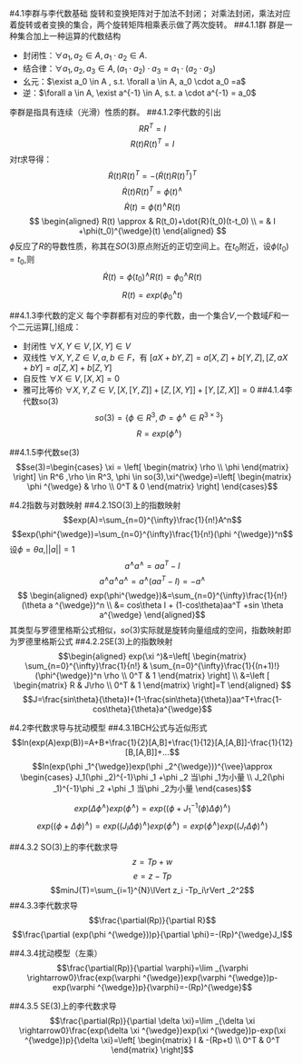 #4.1李群与李代数基础
旋转和变换矩阵对于加法不封闭；
对乘法封闭，乘法对应着旋转或者变换的集合，两个旋转矩阵相乘表示做了两次旋转。
##4.1.1群
群是一种集合加上一种运算的代数结构
- 封闭性：$\forall a_1,a_2\in A,a_1\cdot a_2 \in A.$
- 结合律：$\forall a_1,a_2,a_3\in A,(a_1\cdot a_2)\cdot a_3 = a_1\cdot (a_2\cdot a_3)$
- 幺元：$\exist a_0 \in A , s.t. \forall a \in A, a_0 \cdot a_0 =a$
- 逆：$\forall a \in A, \exist a^{-1} \in A, s.t.  a \cdot a^{-1} = a_0$

李群是指具有连续（光滑）性质的群。
##4.1.2李代数的引出
$$RR^T =I$$
$$R(t)R(t)^T=I$$
对$t$求导得：
$$\dot{R}(t)R(t)^T=-(\dot{R}(t)R(t)^T)^T$$
$$\dot{R}(t)R(t)^T=\phi (t)^{\wedge}$$
$$\dot{R}(t)=\phi(t)^{\wedge}R(t)$$
$$
\begin{aligned}
R(t)  \approx &  R(t_0)+\dot{R}(t_0)(t-t_0) \\
            = & I +\phi(t_0)^{\wedge}(t)
\end{aligned}
$$
$\phi$反应了$R$的导数性质，称其在$SO(3)$原点附近的正切空间上。在$t_0$附近，设$\phi(t_0)=t_0$,则
$$\dot{R}(t)=\phi(t_0)^{\wedge}R(t)=\phi_0^{\wedge}R(t)$$
$$R(t)=exp(\phi_0^{\wedge}t)$$

##4.1.3李代数的定义
每个李群都有对应的李代数，由一个集合$V$,一个数域$F$和一个二元运算$[,]$组成：
- 封闭性 $\forall X,Y \in V,  [X,Y]\in V$
- 双线性 $\forall X,Y,Z \in V,a,b \in F$，有
$[aX+bY,Z]=a[X,Z]+b[Y,Z],[Z,aX+bY]=a[Z,X]+b[Z,Y]$
- 自反性 $\forall X \in V, [X,X]=0$
- 雅可比等价 $\forall X,Y,Z \in V, [X,[Y,Z]]+[Z,[X,Y]]+[Y,[Z,X]]=0$
##4.1.4李代数so(3)
$$so(3)=\{\phi \in R^3,\Phi = \phi ^{\wedge}\in R^{3\times 3}\}$$
$$R=exp(\phi ^{\wedge})$$

##4.1.5李代数se(3)
$$se(3)=\begin{cases}
\xi = \left[ 
      \begin{matrix}
      \rho \\
      \phi
      \end{matrix}
      \right] \in R^6 ,\rho \in R^3, \phi \in so(3),\xi^{\wedge}=\left[
          \begin{matrix}
          \phi ^{\wedge} & \rho \\
          0^T & 0
          \end{matrix}
      \right]
\end{cases}$$

#4.2指数与对数映射
##4.2.1SO(3)上的指数映射
$$exp(A)=\sum_{n=0}^{\infty}\frac{1}{n!}A^n$$
$$exp(\phi^{\wedge})=\sum_{n=0}^{\infty}\frac{1}{n!}(\phi ^{\wedge})^n$$
设$\phi=\theta a$,$||a||=1$
$$a^{\wedge}a^{\wedge}=aa^T-I$$
$$a^{\wedge}a^{\wedge}a^{\wedge}=a^{\wedge}(aa^T-I)=-a^{\wedge}$$
$$
\begin{aligned}
exp(\phi^{\wedge})&=\sum_{n=0}^{\infty}\frac{1}{n!}(\theta a ^{\wedge})^n \\
&= cos\theta I + (1-cos\theta)aa^T +sin \theta a^{\wedge}
\end{aligned}$$
其类型与罗德里格斯公式相似，$so(3)$实际就是旋转向量组成的空间，指数映射即为罗德里格斯公式
##4.2.2SE(3)上的指数映射
$$\begin{aligned}
exp(\xi ^)&=\left[
    \begin{matrix}
    \sum_{n=0}^{\infty}\frac{1}{n!} & \sum_{n=0}^{\infty}\frac{1}{(n+1)!}(\phi^{\wedge})^n \rho \\
    0^T & 1
    \end{matrix}
    \right] \\
    &=\left [
        \begin{matrix}
R & J\rho \\
0^T & 1
        \end{matrix}
    \right]=T
    \end{aligned}
$$
$$J=\frac{sin\theta}{\theta}I+(1-\frac{sin\theta}{\theta})aa^T+\frac{1-cos\theta}{\theta}a^{\wedge}$$

#4.2李代数求导与扰动模型
##4.3.1BCH公式与近似形式
$$ln(exp(A)exp(B))=A+B+\frac{1}{2}[A,B]+\frac{1}{12}[A,[A,B]]-\frac{1}{12}[B,[A,B]]+...$$
$$ln(exp(\phi _1^{\wedge})exp(\phi _2^{\wedge}))^{\vee}\approx \begin{cases}
J_1(\phi _2)^{-1}\phi _1 +\phi _2  当\phi _1为小量 \\
J_2(\phi _1)^{-1}\phi _2 +\phi _1  当\phi _2为小量
\end{cases}$$

$$exp(\Delta \phi ^{\wedge})exp(\phi ^ {\wedge})=exp((\phi+J_1^{-1}(\phi)\Delta \phi)^{\wedge})$$
$$exp((\phi+\Delta\phi)^{\wedge})=exp((J_l\Delta\phi)^{\wedge})exp(\phi^{\wedge})=exp(\phi ^{\wedge})exp((J_r\Delta\phi)^{\wedge})$$

##4.3.2 SO(3)上的李代数求导
$$z=Tp+w$$
$$e=z-Tp$$
$$minJ(T)=\sum_{i=1}^{N}\lVert z_i -Tp_i\rVert _2^2$$
##4.3.3李代数求导
$$\frac{\partial(Rp)}{\partial R}$$
$$\frac{\partial (exp(\phi ^{\wedge}))p}{\partial \phi}=-(Rp)^{\wedge}J_l$$

##4.3.4扰动模型（左乘）
$$\frac{\partial(Rp)}{\partial \varphi}=\lim _{\varphi \rightarrow0}\frac{exp(\varphi ^{\wedge})exp(\varphi ^{\wedge})p-exp(\varphi ^{\wedge})p}{\varphi}=-(Rp)^{\wedge}$$

##4.3.5 SE(3)上的李代数求导
$$\frac{\partial(Rp)}{\partial \delta \xi}=\lim _{\delta \xi \rightarrow0}\frac{exp(\delta \xi ^{\wedge})exp(\xi ^{\wedge})p-exp(\xi ^{\wedge})p}{\delta \xi}=\left[ \begin{matrix} I & -(Rp+t) \\
                       0^T & 0^T \end{matrix} \right]$$
